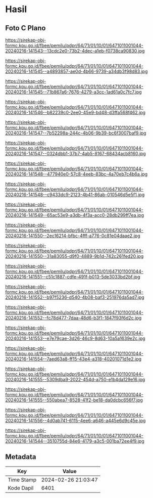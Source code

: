 # Hasil

## Foto C Plano

https://sirekap-obj-formc.kpu.go.id/fbee/pemilu/pdpr/64/71/01/10/01/6471011001044-20240216-141543--13cdc2e0-73b2-4dec-a1eb-f0738ca90830.jpg

https://sirekap-obj-formc.kpu.go.id/fbee/pemilu/pdpr/64/71/01/10/01/6471011001044-20240216-141545--a4893857-ae0d-4b66-9739-a34db3f98d83.jpg

https://sirekap-obj-formc.kpu.go.id/fbee/pemilu/pdpr/64/71/01/10/01/6471011001044-20240216-141545--71b867a6-7676-4279-a3cc-1ad61a0c7fc7.jpg

https://sirekap-obj-formc.kpu.go.id/fbee/pemilu/pdpr/64/71/01/10/01/6471011001044-20240216-141546--b82239c0-2ee0-45e9-bd48-d3ffa568f462.jpg

https://sirekap-obj-formc.kpu.go.id/fbee/pemilu/pdpr/64/71/01/10/01/6471011001044-20240216-141547--7b52298a-244c-4b06-9b39-bc6f3007baf9.jpg

https://sirekap-obj-formc.kpu.go.id/fbee/pemilu/pdpr/64/71/01/10/01/6471011001044-20240216-141547--0324dbb1-37b7-4ab5-8167-68434acb8160.jpg

https://sirekap-obj-formc.kpu.go.id/fbee/pemilu/pdpr/64/71/01/10/01/6471011001044-20240216-141548--477940e0-57c8-4eeb-83bc-4a70eb7c4b6a.jpg

https://sirekap-obj-formc.kpu.go.id/fbee/pemilu/pdpr/64/71/01/10/01/6471011001044-20240216-141548--c9433dc9-2123-4b41-86ab-010546d5e5f1.jpg

https://sirekap-obj-formc.kpu.go.id/fbee/pemilu/pdpr/64/71/01/10/01/6471011001044-20240216-141549--65ac53e9-a3db-4f3a-acc0-28db299ff7ea.jpg

https://sirekap-obj-formc.kpu.go.id/fbee/pemilu/pdpr/64/71/01/10/01/6471011001044-20240216-141550--2ec16214-bfbc-4fff-a776-0c81e04daae2.jpg

https://sirekap-obj-formc.kpu.go.id/fbee/pemilu/pdpr/64/71/01/10/01/6471011001044-20240216-141550--31a83055-d9f0-4889-9b1d-742c261fed20.jpg

https://sirekap-obj-formc.kpu.go.id/fbee/pemilu/pdpr/64/71/01/10/01/6471011001044-20240216-141551--c51c1887-cdfe-491f-b013-5de3033bd2bf.jpg

https://sirekap-obj-formc.kpu.go.id/fbee/pemilu/pdpr/64/71/01/10/01/6471011001044-20240216-141552--b97f5236-d540-4b08-baf3-251976da5ad7.jpg

https://sirekap-obj-formc.kpu.go.id/fbee/pemilu/pdpr/64/71/01/10/01/6471011001044-20240216-141552--fc78d477-7daa-48d6-b3f1-1847f93f6d2c.jpg

https://sirekap-obj-formc.kpu.go.id/fbee/pemilu/pdpr/64/71/01/10/01/6471011001044-20240216-141553--e7e79cae-3d26-46c9-8d63-10a5a1639e2c.jpg

https://sirekap-obj-formc.kpu.go.id/fbee/pemilu/pdpr/64/71/01/10/01/6471011001044-20240216-141554--7aed63a8-ff15-43e4-a318-40201071d1e2.jpg

https://sirekap-obj-formc.kpu.go.id/fbee/pemilu/pdpr/64/71/01/10/01/6471011001044-20240216-141555--5309dba9-2022-454d-a750-e1b4da129e16.jpg

https://sirekap-obj-formc.kpu.go.id/fbee/pemilu/pdpr/64/71/01/10/01/6471011001044-20240216-141555--550abea7-8528-41f2-be18-da0dcbc656f7.jpg

https://sirekap-obj-formc.kpu.go.id/fbee/pemilu/pdpr/64/71/01/10/01/6471011001044-20240216-141556--4d0ab741-6115-4ee6-a646-a445e6d9c45e.jpg

https://sirekap-obj-formc.kpu.go.id/fbee/pemilu/pdpr/64/71/01/10/01/6471011001044-20240216-141544--3510755d-84e6-4179-a3c5-001ba72ee4f9.jpg


## Metadata

| Key        | Value               |
| ---------- | ------------------- |
| Time Stamp | 2024-02-26 21:03:47 |
| Kode Dapil | 6401                |



